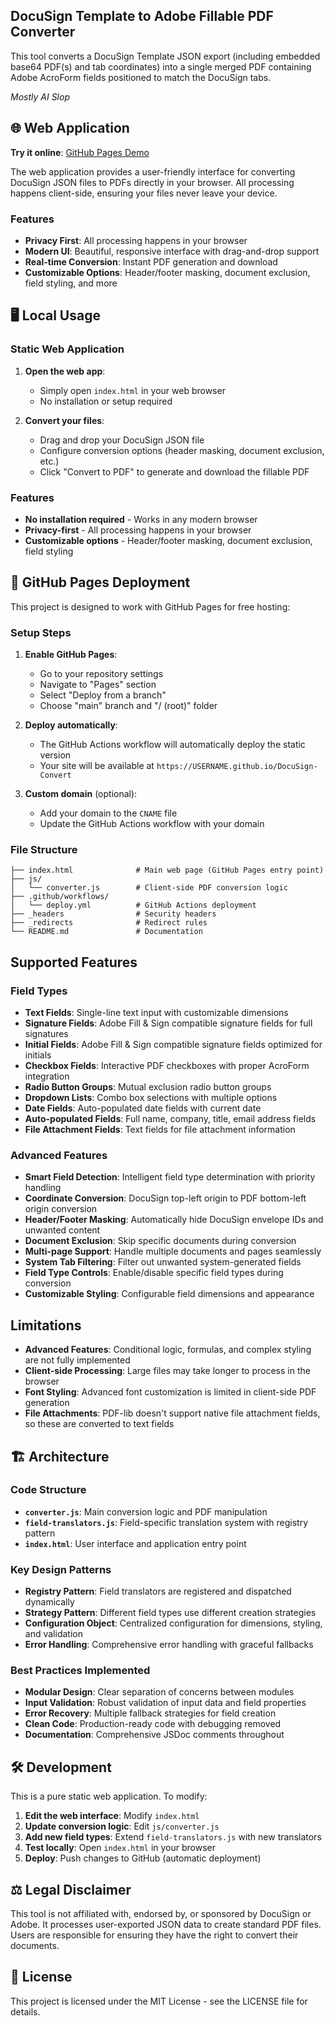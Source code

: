 ## DocuSign Template to Adobe Fillable PDF Converter

This tool converts a DocuSign Template JSON export (including embedded base64 PDF(s) and tab coordinates) into a single merged PDF containing Adobe AcroForm fields positioned to match the DocuSign tabs.

*Mostly AI Slop*

## 🌐 Web Application

**Try it online**: [GitHub Pages Demo](https://kengrinder.github.io/DocuSign-Convert/)

The web application provides a user-friendly interface for converting DocuSign JSON files to PDFs directly in your browser. All processing happens client-side, ensuring your files never leave your device.

### Features
- **Privacy First**: All processing happens in your browser
- **Modern UI**: Beautiful, responsive interface with drag-and-drop support
- **Real-time Conversion**: Instant PDF generation and download
- **Customizable Options**: Header/footer masking, document exclusion, field styling, and more

## 🖥️ Local Usage

### Static Web Application

1. **Open the web app**:
   - Simply open `index.html` in your web browser
   - No installation or setup required

2. **Convert your files**:
   - Drag and drop your DocuSign JSON file
   - Configure conversion options (header masking, document exclusion, etc.)
   - Click "Convert to PDF" to generate and download the fillable PDF

### Features
- **No installation required** - Works in any modern browser
- **Privacy-first** - All processing happens in your browser
- **Customizable options** - Header/footer masking, document exclusion, field styling

## 🚀 GitHub Pages Deployment

This project is designed to work with GitHub Pages for free hosting:

### Setup Steps

1. **Enable GitHub Pages**:
   - Go to your repository settings
   - Navigate to "Pages" section
   - Select "Deploy from a branch"
   - Choose "main" branch and "/ (root)" folder

2. **Deploy automatically**:
   - The GitHub Actions workflow will automatically deploy the static version
   - Your site will be available at `https://USERNAME.github.io/DocuSign-Convert`

3. **Custom domain** (optional):
   - Add your domain to the `CNAME` file
   - Update the GitHub Actions workflow with your domain

### File Structure

```
├── index.html              # Main web page (GitHub Pages entry point)
├── js/
│   └── converter.js        # Client-side PDF conversion logic
├── .github/workflows/
│   └── deploy.yml          # GitHub Actions deployment
├── _headers                # Security headers
├── _redirects              # Redirect rules
└── README.md               # Documentation
```

## Supported Features

### Field Types
- **Text Fields**: Single-line text input with customizable dimensions
- **Signature Fields**: Adobe Fill & Sign compatible signature fields for full signatures
- **Initial Fields**: Adobe Fill & Sign compatible signature fields optimized for initials
- **Checkbox Fields**: Interactive PDF checkboxes with proper AcroForm integration
- **Radio Button Groups**: Mutual exclusion radio button groups
- **Dropdown Lists**: Combo box selections with multiple options
- **Date Fields**: Auto-populated date fields with current date
- **Auto-populated Fields**: Full name, company, title, email address fields
- **File Attachment Fields**: Text fields for file attachment information

### Advanced Features
- **Smart Field Detection**: Intelligent field type determination with priority handling
- **Coordinate Conversion**: DocuSign top-left origin to PDF bottom-left origin conversion
- **Header/Footer Masking**: Automatically hide DocuSign envelope IDs and unwanted content
- **Document Exclusion**: Skip specific documents during conversion
- **Multi-page Support**: Handle multiple documents and pages seamlessly
- **System Tab Filtering**: Filter out unwanted system-generated fields
- **Field Type Controls**: Enable/disable specific field types during conversion
- **Customizable Styling**: Configurable field dimensions and appearance

## Limitations

- **Advanced Features**: Conditional logic, formulas, and complex styling are not fully implemented
- **Client-side Processing**: Large files may take longer to process in the browser
- **Font Styling**: Advanced font customization is limited in client-side PDF generation
- **File Attachments**: PDF-lib doesn't support native file attachment fields, so these are converted to text fields

## 🏗️ Architecture

### Code Structure
- **`converter.js`**: Main conversion logic and PDF manipulation
- **`field-translators.js`**: Field-specific translation system with registry pattern
- **`index.html`**: User interface and application entry point

### Key Design Patterns
- **Registry Pattern**: Field translators are registered and dispatched dynamically
- **Strategy Pattern**: Different field types use different creation strategies
- **Configuration Object**: Centralized configuration for dimensions, styling, and validation
- **Error Handling**: Comprehensive error handling with graceful fallbacks

### Best Practices Implemented
- **Modular Design**: Clear separation of concerns between modules
- **Input Validation**: Robust validation of input data and field properties
- **Error Recovery**: Multiple fallback strategies for field creation
- **Clean Code**: Production-ready code with debugging removed
- **Documentation**: Comprehensive JSDoc comments throughout

## 🛠️ Development

This is a pure static web application. To modify:

1. **Edit the web interface**: Modify `index.html`
2. **Update conversion logic**: Edit `js/converter.js`
3. **Add new field types**: Extend `field-translators.js` with new translators
4. **Test locally**: Open `index.html` in your browser
5. **Deploy**: Push changes to GitHub (automatic deployment)

## ⚖️ Legal Disclaimer

This tool is not affiliated with, endorsed by, or sponsored by DocuSign or Adobe. 
It processes user-exported JSON data to create standard PDF files. 
Users are responsible for ensuring they have the right to convert their documents.

## 📄 License

This project is licensed under the MIT License - see the LICENSE file for details.
